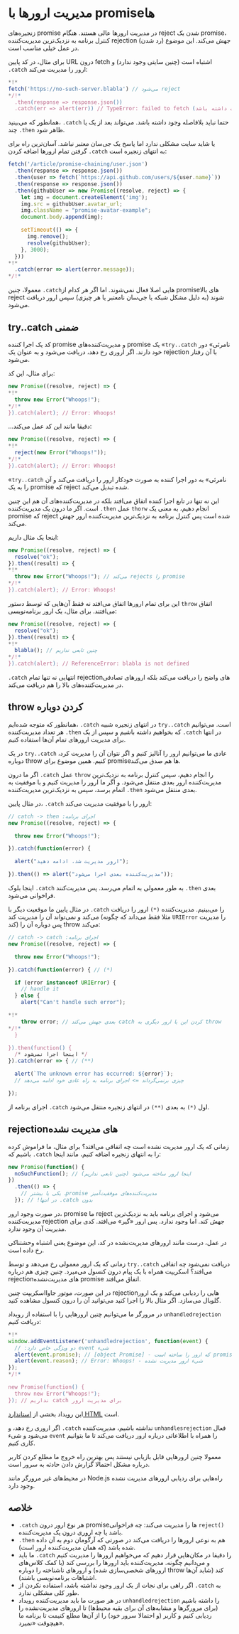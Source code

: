 
# مدیریت ارورها با promiseها

زنجیره‌های promise در مدیریت ارورها عالی هستند. هنگام reject شدن یک promise، کنترل برنامه به نزدیک‌ترین مدیریت‌کننده rejection (رد شدن) جهش می‌کند. این موضوع در عمل خیلی مناسب است.

برای مثال، در کد پایین URL درون fetch اشتباه است (چنین سایتی وجود ندارد) و `.catch` ارور را مدیریت می‌کند:

```js run
*!*
fetch('https://no-such-server.blabla') // می‌شود reject
*/!*
  .then(response => response.json())
  .catch(err => alert(err)) // TypeError: failed to fetch (متن ممکن است تفاوت داشته باشد)
```

همانطور که می‌بینید، `.catch` حتما نباید بلافاصله وجود داشته باشد. می‌تواند بعد از یک یا چند `.then` ظاهر شود.

یا شاید سایت مشکلی ندارد اما پاسخ یک جی‌سان معتبر نباشد. آسان‌ترین راه برای گرفتن تمام ارورها اضافه کردن `.catch` به انتهای زنجیره است:

```js run
fetch('/article/promise-chaining/user.json')
  .then(response => response.json())
  .then(user => fetch(`https://api.github.com/users/${user.name}`))
  .then(response => response.json())
  .then(githubUser => new Promise((resolve, reject) => {
    let img = document.createElement('img');
    img.src = githubUser.avatar_url;
    img.className = "promise-avatar-example";
    document.body.append(img);

    setTimeout(() => {
      img.remove();
      resolve(githubUser);
    }, 3000);
  }))
*!*
  .catch(error => alert(error.message));
*/!*
```

معمولا، چنین `.catch`هایی اصلا فعال نمی‌شوند. اما اگر هر کدام از promiseهای بالا reject شوند (به دلیل مشکل شبکه یا جی‌سان نامعتبر یا هر چیزی) سپس ارور دریافت می‌شود.

## try..catch ضمنی

کد یک اجرا کننده promise و مدیریت‌کننده‌های promise یک «`try..catch` نامرئی» دور خود دارند. اگر اروری رخ دهد، دریافت می‌شود و به عنوان یک rejection با آن رفتار می‌شود.

برای مثال، این کد:

```js run
new Promise((resolve, reject) => {
*!*
  throw new Error("Whoops!");
*/!*
}).catch(alert); // Error: Whoops!
```

...دقیقا مانند این کد عمل می‌کند:

```js run
new Promise((resolve, reject) => {
*!*
  reject(new Error("Whoops!"));
*/!*
}).catch(alert); // Error: Whoops!
```

«`try..catch` نامرئی» به دور اجرا کننده به صورت خودکار ارور را دریافت می‌کند و آن را به یک promise که reject شده تبدیل می‌کند.

این نه تنها در تابع اجرا کننده اتفاق می‌افتد بلکه در مدیریت‌کننده‌های آن هم این چنین است. اگر ما درون یک مدیریت‌کننده `.then` عمل `thorw` انجام دهیم، به معنی یک promise که reject شده است پس کنترل برنامه به نزدیک‌ترین مدیریت‌کننده ارور جهش می‌کند.

اینجا یک مثال داریم:

```js run
new Promise((resolve, reject) => {
  resolve("ok");
}).then((result) => {
*!*
  throw new Error("Whoops!"); // می‌کند rejects را promise
*/!*
}).catch(alert); // Error: Whoops!
```

این برای تمام ارورها اتفاق می‌افتد نه فقط آن‌هایی که توسط دستور `throw` اتفاق می‌افتند. برای مثال، یک ارور برنامه‌نویسی:

```js run
new Promise((resolve, reject) => {
  resolve("ok");
}).then((result) => {
*!*
  blabla(); // چنین تابعی نداریم
*/!*
}).catch(alert); // ReferenceError: blabla is not defined
```

`.catch` انتهایی نه تنها تمام rejectionهای واضح را دریافت می‌کند بلکه ارورهای تصادفی در مدیریت‌کننده‌های بالا را هم دریافت می‌کند.

## throw کردن دوباره

همانطور که متوجه شده‌ایم، `.catch` در انتهای زنجیره شبیه `try..catch` است. می‌توانیم هر تعداد مدیریت‌کننده `.then` که بخواهیم داشته باشیم و سپس از یک `.catch` در انتها برای مدیریت ارورهای تمام آن‌ها استفاده کنیم.

در یک `try..catch` عادی ما می‌توانیم ارور را آنالیز کنیم و اگر نتوان آن را مدیریت کرد، دوباره throw کنیم. همین موضوع برای promiseها هم صدق می‌کند.

اگر ما درون `.catch` عمل `throw` را انجام دهیم، سپس کنترل برنامه به نزدیک‌ترین مدیریت‌کننده ارور بعدی منتقل می‌شود. و اگر ما ارور را مدیریت کنیم و با موفقیت به اتمام برسد، سپس به نزدیک‌ترین مدیریت‌کننده `.then` بعدی منتقل می‌شود.

در مثال پایین، `.catch` ارور را با موفقیت مدیریت می‌کند:

```js run
// catch -> then :اجرای برنامه
new Promise((resolve, reject) => {

  throw new Error("Whoops!");

}).catch(function(error) {

  alert("ارور مدیریت شد، ادامه دهید");

}).then(() => alert("مدیریت‌کننده بعدی اجرا می‌شود"));
```

اینجا بلوک `.catch` به طور معمولی به اتمام می‌رسد. پس مدیریت‌کنند `.then` بعدی فراخوانی می‌شود.

در مثال پایین ما موقعیت دیگر با `.catch` را می‌بینیم. مدیریت‌کننده `(*)` ارور را دریافت می‌کند و نمی‌تواند آن را مدیریت کند (مثلا فقط می‌داند که چگونه `URIError` را مدیریت کند) پس دوباره آن را throw می‌کند:

```js run
// catch -> catch :اجرای برنامه
new Promise((resolve, reject) => {

  throw new Error("Whoops!");

}).catch(function(error) { // (*)

  if (error instanceof URIError) {
    // handle it
  } else {
    alert("Can't handle such error");

*!*
    throw error; // بعدی جهش می‌کند catch کردن این یا ارور دیگری به throw
*/!*
  }

}).then(function() {
  /* اینجا اجرا نمی‌شود */
}).catch(error => { // (**)

  alert(`The unknown error has occurred: ${error}`);
  // چیزی برنمی‌گرداند => اجرای برنامه به راه عادی خود ادامه می‌دهد

});
```

اجرای برنامه از `.catch` اول `(*)` به بعدی `(**)` در انتهای زنجیره منتقل می‌شود.

## rejectionهای مدیریت نشده

زمانی که یک ارور مدیریت نشده است چه اتفاقی می‌افتد؟ برای مثال، ما فراموش کرده باشیم که `.catch` را به انتهای زنجیره اضافه کنیم، مانند اینجا:

```js untrusted run refresh
new Promise(function() {
  noSuchFunction(); // (چنین تابعی نداریم) اینجا ارور ساخته می‌شود
})
  .then(() => {
    // یکی یا بیشتر ،promise مدیریت‌کننده‌های موفقیت‌آمیز
  }); // !در انتها .catch بدون
```

در صورت وجود ارور، promise ما reject می‌شود و اجرای برنامه باید به نزدیک‌ترین مدیریت‌کننده rejection جهش کند. اما وجود ندارد. پس ارور «گیر» می‌افتد. کدی برای مدیریت آن وجود ندارد.

در عمل، درست مانند ارورهای مدیریت‌نشده در کد، این موضوع یعنی اشتباه وحشتناکی رخ داده است.

زمانی که یک ارور معمولی رخ می‌دهد و توسط `try..catch` دریافت نمی‌شود چه اتفاقی می‌افتد؟ اسکریپت همراه با یک پیام درون کنسول می‌میرد. چنین چیزی هم درباره rejectionهای مدیریت‌نشده promise اتفاق می‌افتد.

در این صورت، موتور جاوااسکریپت چنین rejectionهایی را ردیابی می‌کند و یک ارور گلوبال می‌سازد. اگر مثال بالا را اجرا کنید می‌توانید آن را درون کنسول مشاهده کنید.

در مرورگر ما می‌توانیم چنین ارورهایی را با استفاده از رویداد `unhandledrejection` دریافت کنیم:

```js run
*!*
window.addEventListener('unhandledrejection', function(event) {
  // :دو ویژگی خاص دارد event شیء
  alert(event.promise); // [object Promise] - که ارور را ساخته است promise
  alert(event.reason); // Error: Whoops! - شیء ارور مدیریت نشده
});
*/!*

new Promise(function() {
  throw new Error("Whoops!");
}); // نداریم catch برای مدیریت ارور
```

این رویداد بخشی از [استاندارد HTML](https://html.spec.whatwg.org/multipage/webappapis.html#unhandled-promise-rejections) است.

اگر اروری رخ دهد، و `.catch` نداشته باشیم، مدیریت‌کننده `unhandlesrejection` فعال می‌شود و شیء `event` را همراه با اطلاعاتی درباره ارور دریافت می‌کند تا ما بتوانیم کاری کنیم.

معمولا چنین ارورهایی قابل بازیابی نیستند پس بهترین راه خروج ما مطلع کردن کاربر درباره مشکل احتمالا گزارش دادن حادثه به سرور است.

در محیط‌های غیر مرورگر مانند Node.js راه‌هایی برای ردیابی ارورهای مدیریت نشده وجود دارد.

## خلاصه

- `.catch` هر نوع ارور درون promiseها را مدیریت می‌کند: چه فراخوانی `reject()` باشد یا چه اروری درون یک مدیریت‌کننده.
- `.then` هم به نوعی ارورها را دریافت می‌کند در صورتی که آرگومان دوم به آن داده شده باشد (که همان مدیریت‌کننده ارور است).
- ما باید `.catch` را دقیقا در مکان‌هایی قرار دهیم که می‌خواهیم ارورها را مدیریت کنیم و می‌دانیم چگونه. مدیریت‌کننده باید ارورها را بررسی کند (با کمک کلاس‌های ارورهای شخصی‌سازی شده) و ارورهای ناشناخته را دوباره throw کند (شاید آن‌ها اشتباهات برنامه‌نویسی باشند).
- اگر راهی برای نجات از یک ارور وجود نداشته باشد، استفاده نکردن از `.catch` به طور کلی مشکلی ندارد.
- در هر صورت ما باید مدیریت‌کننده رویداد `unhandledrejection` را داشته باشیم (برای مرورگرها و مشابه‌های آن برای بقیه محیط‌ها) تا ارورهای مدیریت‌نشده را ردیابی کنیم و کاربر (و احتمالا سرور خود) را از آن‌ها مطلع کنیمت تا برنامه ما هیچوقت «نمیرد».
